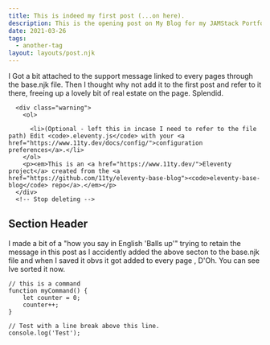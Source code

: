 ```yaml
---
title: This is indeed my first post (...on here).
description: This is the opening post on My Blog for my JAMStack Portfolio.
date: 2021-03-26
tags:
  - another-tag
layout: layouts/post.njk
---
```

I Got a bit attached to the support message linked to every pages through the base.njk file.  Then I thought why not add it to the first post and refer to it there, freeing up a lovely bit of real estate on the page. Splendid.

<!-- Delete this message -->
      <div class="warning">
        <ol>
         
          <li>(Optional - left this in incase I need to refer to the file path) Edit <code>.eleventy.js</code> with your <a href="https://www.11ty.dev/docs/config/">configuration preferences</a>.</li> 
        </ol>
        <p><em>This is an <a href="https://www.11ty.dev/">Eleventy project</a> created from the <a href="https://github.com/11ty/eleventy-base-blog"><code>eleventy-base-blog</code> repo</a>.</em></p>
      </div>
      <!-- Stop deleting -->

## Section Header

I made a bit of a "how you say in English 'Balls up'" trying to retain the message in this post as I accidently added the above secton to the base.njk file and when I saved it obvs it got added to every page , D'Oh.  You can see Ive sorted it now.

``` text/2-3
// this is a command
function myCommand() {
	let counter = 0;
	counter++;
}

// Test with a line break above this line.
console.log('Test');
```
